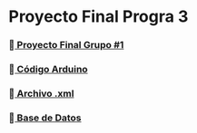 # Proyecto Final Progra 3
### 📁<a href = "ProyectoFinal.py"> Proyecto Final Grupo #1 </a>
### 📁<a href = "/ProyectoFinal/ProyectoFinal.ino"> Código Arduino </a>
### 📁<a href = "haarcascade_frontalface_default.xml"> Archivo .xml </a>
### 📁<a href = "DB-ProyectoProgra.sql"> Base de Datos </a>
